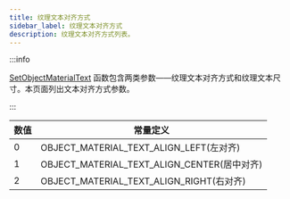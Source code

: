 ```yaml
---
title: 纹理文本对齐方式
sidebar_label: 纹理文本对齐方式
description: 纹理文本对齐方式列表。
---
```


:::info

[SetObjectMaterialText](../functions/SetObjectMaterialText) 函数包含两类参数——纹理文本对齐方式和纹理文本尺寸。本页面列出文本对齐方式参数。

:::

| 数值 | 常量定义                                    |
| ---- | ------------------------------------------- |
| 0    | OBJECT_MATERIAL_TEXT_ALIGN_LEFT(左对齐)     |
| 1    | OBJECT_MATERIAL_TEXT_ALIGN_CENTER(居中对齐) |
| 2    | OBJECT_MATERIAL_TEXT_ALIGN_RIGHT(右对齐)    |
